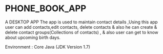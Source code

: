 # PHONE_BOOK_APP
A DESKTOP APP
The app is used to maintain contact details ,Using this app user can add contacts,edit contacts, 
delete contacts & also he can create & delete contact groups(Collections of contacts) ,
& also user can get to know about upcoming birth days.

Environment        : Core Java (JDK Version 1.7) 
